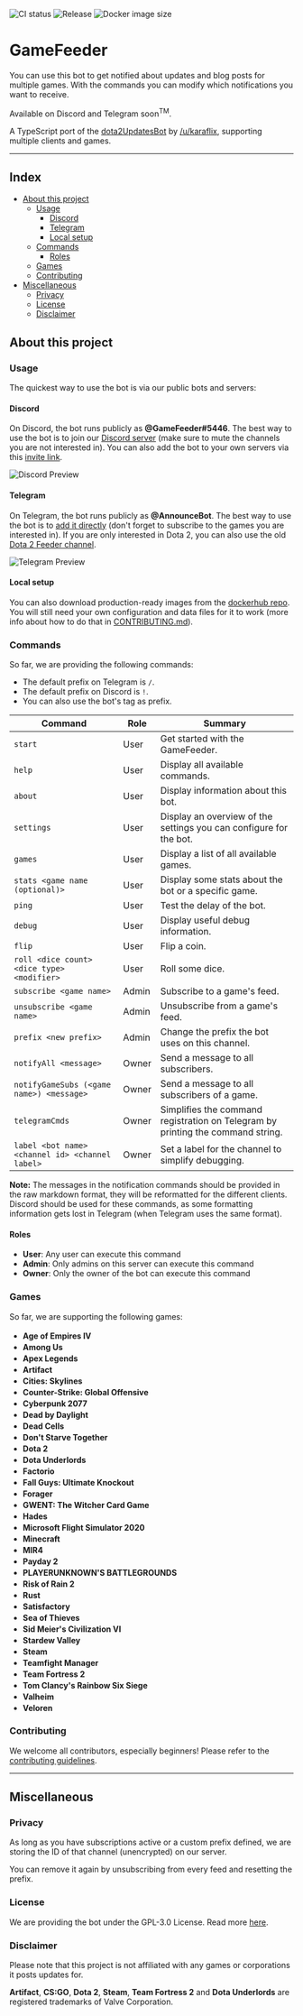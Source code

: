 ![CI status](https://img.shields.io/github/workflow/status/GameFeeder/GameFeeder/ci-flow/main?label=CI)
![Release](https://img.shields.io/github/v/release/GameFeeder/GameFeeder)
![Docker image size](https://img.shields.io/docker/image-size/gamefeeder/gamefeeder/latest)

# GameFeeder <!-- omit in toc -->

You can use this bot to get notified about updates and blog posts for multiple games. With the commands you can modify which notifications you want to receive.

Available on Discord and Telegram soon<sup>TM</sup>.

A TypeScript port of the [dota2UpdatesBot](https://github.com/zachkont/dotaUpdatesBot) by [/u/karaflix](https://www.reddit.com/message/compose/?to=karaflix), supporting multiple clients and games.

---

## Index <!-- omit in toc -->

- [About this project](#about-this-project)
  - [Usage](#usage)
    - [Discord](#discord)
    - [Telegram](#telegram)
    - [Local setup](#local-setup)
  - [Commands](#commands)
    - [Roles](#roles)
  - [Games](#games)
  - [Contributing](#contributing)
- [Miscellaneous](#miscellaneous)
  - [Privacy](#privacy)
  - [License](#license)
  - [Disclaimer](#disclaimer)

## About this project

### Usage

The quickest way to use the bot is via our public bots and servers:

#### Discord

On Discord, the bot runs publicly as **@GameFeeder#5446**. The best way to use the bot is to join our [Discord server](https://discord.gg/hFNRHE5) (make sure to mute the channels you are not interested in). You can also add the bot to your own servers via this [invite link](https://discordapp.com/oauth2/authorize?&client_id=626677125105188884&scope=bot&permissions=18432).

![Discord Preview](https://imgur.com/62T4GBa.png)

#### Telegram

On Telegram, the bot runs publicly as **@AnnounceBot**. The best way to use the bot is to [add it directly](https://telegram.me/AnnounceBot) (don't forget to subscribe to the games you are interested in). If you are only interested in Dota 2, you can also use the old [Dota 2 Feeder channel](https://t.me/dota2feeder).

![Telegram Preview](https://imgur.com/7uRNQ8k.png)

#### Local setup

You can also download production-ready images from the [dockerhub repo](https://hub.docker.com/r/gamefeeder/gamefeeder/tags). You will still need your own configuration and data files for it to work (more info about how to do that in [CONTRIBUTING.md](CONTRIBUTING.md)).

### Commands

So far, we are providing the following commands:

- The default prefix on Telegram is `/`.
- The default prefix on Discord is `!`.
- You can also use the bot's tag as prefix.

| Command                                         | Role  | Summary                                                                         |
| ----------------------------------------------- | ----- | ------------------------------------------------------------------------------- |
| `start`                                         | User  | Get started with the GameFeeder.                                                |
| `help`                                          | User  | Display all available commands.                                                 |
| `about`                                         | User  | Display information about this bot.                                             |
| `settings`                                      | User  | Display an overview of the settings you can configure for the bot.              |
| `games`                                         | User  | Display a list of all available games.                                          |
| `stats <game name (optional)>`                  | User  | Display some stats about the bot or a specific game.                            |
| `ping`                                          | User  | Test the delay of the bot.                                                      |
| `debug`                                         | User  | Display useful debug information.                                               |
| `flip`                                          | User  | Flip a coin.                                                                    |
| `roll <dice count> <dice type> <modifier>`      | User  | Roll some dice.                                                                 |
| `subscribe <game name>`                         | Admin | Subscribe to a game's feed.                                                     |
| `unsubscribe <game name>`                       | Admin | Unsubscribe from a game's feed.                                                 |
| `prefix <new prefix>`                           | Admin | Change the prefix the bot uses on this channel.                                 |
| `notifyAll <message>`                           | Owner | Send a message to all subscribers.                                              |
| `notifyGameSubs (<game name>) <message>`        | Owner | Send a message to all subscribers of a game.                                    |
| `telegramCmds`                                  | Owner | Simplifies the command registration on Telegram by printing the command string. |
| `label <bot name> <channel id> <channel label>` | Owner | Set a label for the channel to simplify debugging.                              |

**Note:** The messages in the notification commands should be provided in the raw markdown format, they will be reformatted for the different clients. Discord should be used for these commands, as some formatting information gets lost in Telegram (when Telegram uses the same format).

#### Roles

- **User**: Any user can execute this command
- **Admin**: Only admins on this server can execute this command
- **Owner**: Only the owner of the bot can execute this command

### Games

So far, we are supporting the following games:

- <strong align="left">Age of Empires IV</strong> <img src="https://imgur.com/NCYubeG.jpg" height="17px"/>
- <strong align="left">Among Us</strong> <img src="https://imgur.com/ey1SDhy.jpg" height="17px"/>
- <strong align="left">Apex Legends</strong> <img src="https://imgur.com/AbF7UW5.jpg" height="17px"/>
- <strong align="left">Artifact</strong> <img src="https://i.imgur.com/DblOFap.png" height="17px"/>
- <strong align="left">Cities: Skylines</strong> <img src="https://imgur.com/zRjxsWw.jpg" height="17px"/>
- <strong align="left">Counter-Strike: Global Offensive</strong> <img src="https://i.imgur.com/2ONuRD3.png" height="17px"/>
- <strong align="left">Cyberpunk 2077</strong> <img src="https://imgur.com/rKu7F5P.jpg" height="17px"/>
- <strong align="left">Dead by Daylight</strong> <img src="https://imgur.com/fVn0tRs.jpg" height="17px"/>
- <strong align="left">Dead Cells</strong> <img src="https://imgur.com/pBgwuv6.jpg" height="17px"/>
- <strong align="left">Don't Starve Together</strong> <img src="https://imgur.com/oRZpbb3.jpg" height="17px"/>
- <strong align="left">Dota 2</strong> <img src="https://i.imgur.com/aRVbvDh.png" height="17px"/>
- <strong align="left">Dota Underlords</strong> <img src="https://i.imgur.com/gaYsZ7Z.png" height="17px"/>
- <strong align="left">Factorio</strong> <img src="https://i.imgur.com/7D0A9eT.png" height="17px"/>
- <strong align="left">Fall Guys: Ultimate Knockout</strong> <img src="https://imgur.com/qjGAmMD.jpg" height="17px"/>
- <strong align="left">Forager</strong> <img src="https://imgur.com/tqLE7vm.jpg" height="17px"/>
- <strong align="left">GWENT: The Witcher Card Game</strong> <img src="https://imgur.com/8JEYta8.jpg" height="17px"/>
- <strong align="left">Hades</strong> <img src="https://imgur.com/VHWSO4y.jpg" height="17px"/>
- <strong align="left">Microsoft Flight Simulator 2020</strong> <img src="https://imgur.com/VLPzilS.jpg" height="17px"/>
- <strong align="left">Minecraft</strong> <img src="https://imgur.com/GKVk9ve.png" height="17px"/>
- <strong align="left">MIR4</strong> <img src="https://imgur.com/VwEx3Mp.jpg" height="17px"/>
- <strong align="left">Payday 2</strong> <img src="https://imgur.com/oblgpMY.jpg" height="17px"/>
- <strong align="left">PLAYERUNKNOWN'S BATTLEGROUNDS</strong> <img src="https://imgur.com/Emx9o83.jpg" height="17px"/>
- <strong align="left">Risk of Rain 2</strong> <img src="https://imgur.com/oQhrK1N.jpg" height="17px"/>
- <strong align="left">Rust</strong> <img src="https://imgur.com/rZyGEEb.jpg" height="17px"/>
- <strong align="left">Satisfactory</strong> <img src="https://i.imgur.com/RgtzvdT.png" height="17px"/>
- <strong align="left">Sea of Thieves</strong> <img src="https://imgur.com/4nPhHjX.jpg" height="17px"/>
- <strong align="left">Sid Meier's Civilization VI</strong> <img src="https://imgur.com/jKlh55f.jpg" height="17px"/>
- <strong align="left">Stardew Valley</strong> <img src="https://imgur.com/cgm7M2G.jpg" height="17px"/>
- <strong align="left">Steam</strong> <img src="https://i.imgur.com/QbzZxrC.png" height="17px"/>
- <strong align="left">Teamfight Manager</strong> <img src="https://i.imgur.com/OilT7c5.jpg" height="17px"/>
- <strong align="left">Team Fortress 2</strong> <img src="https://i.imgur.com/zaQObOc.png" height="17px"/>
- <strong align="left">Tom Clancy's Rainbow Six Siege</strong> <img src="https://imgur.com/CtLj8WV.jpg" height="17px"/>
- <strong align="left">Valheim</strong> <img src="https://imgur.com/lEc7zOO.jpg" height="17px"/>
- <strong align="left">Veloren</strong> <img src="https://veloren.net/Logo_Square.png" height="17px"/>

### Contributing

We welcome all contributors, especially beginners! Please refer to the [contributing guidelines](CONTRIBUTE.md).

---

## Miscellaneous

### Privacy

As long as you have subscriptions active or a custom prefix defined, we are storing the ID of that channel (unencrypted) on our server.

You can remove it again by unsubscribing from every feed and resetting the prefix.

### License

We are providing the bot under the GPL-3.0 License. Read more [here](LICENSE).

### Disclaimer

Please note that this project is not affiliated with any games or corporations it posts updates for.

**Artifact**, **CS:GO**, **Dota 2**, **Steam**, **Team Fortress 2** and **Dota Underlords** are registered trademarks of Valve Corporation.
